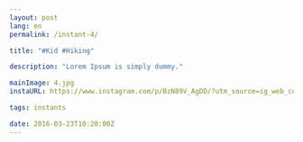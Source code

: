 ```yaml
---
layout: post
lang: en
permalink: /instant-4/

title: "#Kid #Hiking"

description: "Lorem Ipsum is simply dummy."

mainImage: 4.jpg
instaURL: https://www.instagram.com/p/BzN89V_AgDD/?utm_source=ig_web_copy_link

tags: instants

date: 2016-03-23T10:20:00Z
---
```

